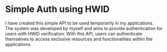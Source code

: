 
# Simple Auth using HWID

I have created this simple API to be used temporarily in my applications. The system was developed by myself and aims to provide authentication for users with HWID verification. With this API, users can authenticate themselves to access exclusive resources and functionalities within the applications.

